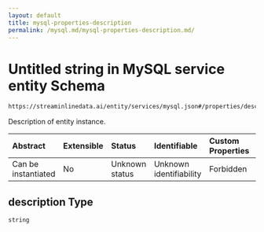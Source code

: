 ```yaml
---
layout: default
title: mysql-properties-description
permalink: /mysql.md/mysql-properties-description.md/
---
```

# Untitled string in MySQL service entity Schema

```txt
https://streaminlinedata.ai/entity/services/mysql.json#/properties/description
```

Description of entity instance.

| Abstract            | Extensible | Status         | Identifiable            | Custom Properties | Additional Properties | Access Restrictions | Defined In                                                       |
| :------------------ | :--------- | :------------- | :---------------------- | :---------------- | :-------------------- | :------------------ | :--------------------------------------------------------------- |
| Can be instantiated | No         | Unknown status | Unknown identifiability | Forbidden         | Allowed               | none                | [mySQL.json*](mySQL.md "open original schema") |

## description Type

`string`
